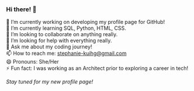 ### Hi there! 👋

🔭 I’m currently working on developing my profile page for GitHub!  
🌱 I’m currently learning SQL, Python, HTML, CSS.  
👯 I’m looking to collaborate on anything really.  
🤔 I’m looking for help with everything really.  
💬 Ask me about my coding journey!  
📫 How to reach me: stephanie-kuihg@gmail.com  
😄 Pronouns: She/Her  
⚡ Fun fact: I was working as an Architect prior to exploring a career in tech!  

*Stay tuned for my new profile page!*

<!--
**stephanie-kuihg/stephanie-kuihg** is a ✨ _special_ ✨ repository because its `README.md` (this file) appears on your GitHub profile.
-->
